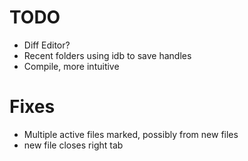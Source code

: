 # TODO
- Diff Editor?
- Recent folders using idb to save handles
- Compile, more intuitive

# Fixes
- Multiple active files marked, possibly from new files
- new file closes right tab